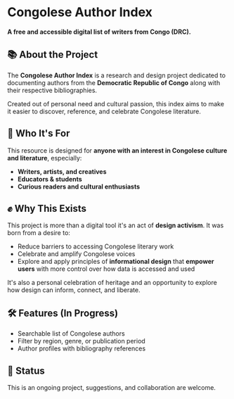 # Congolese Author Index

**A free and accessible digital list of writers from Congo (DRC).**

## 📚 About the Project

The **Congolese Author Index** is a research and design project dedicated to documenting authors from the **Democratic Republic of Congo** along with their respective bibliographies.

Created out of personal need and cultural passion, this index aims to make it easier to discover, reference, and celebrate Congolese literature.

## 🎯 Who It's For

This resource is designed for **anyone with an interest in Congolese culture and literature**, especially:
- **Writers, artists, and creatives**
- **Educators & students**
- **Curious readers and cultural enthusiasts**

## ✊ Why This Exists

This project is more than a digital tool it's an act of **design activism**. It was born from a desire to:
- Reduce barriers to accessing Congolese literary work
- Celebrate and amplify Congolese voices
- Explore and apply principles of **informational design** that **empower users** with more control over how data is accessed and used

It's also a personal celebration of heritage and an opportunity to explore how design can inform, connect, and liberate.

## 🛠️ Features (In Progress)

- Searchable list of Congolese authors
- Filter by region, genre, or publication period
- Author profiles with bibliography references


## 🚧 Status

This is an ongoing project, suggestions, and collaboration are welcome.

